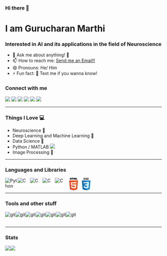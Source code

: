 ### Hi there 👋
# I am Gurucharan Marthi

### Interested in AI and its applications in the field of Neuroscience

- 💬 Ask me about anything! 🤗
- 📫 How to reach me: [Send me an Email!!](mailto:mk.gurucharan@gmail.com)
- 😄 Pronouns: He/ Him
- ⚡ Fun fact: 📲 Text me if you wanna know!


### Connect with me
[<img height="30" src="https://img.shields.io/badge/linkedin-%230077B5.svg?&style=for-the-badge&logo=linkedin&logoColor=white" />][LinkedIn]
[<img height="30" src="https://img.shields.io/badge/gmail-D14836?&style=for-the-badge&logo=gmail&logoColor=white" />][Gmail]
[<img height="30" src = "https://img.shields.io/badge/instagram-%23E4405F.svg?&style=for-the-badge&logo=instagram&logoColor=white" />][Instagram]
[<img height="30" src = "https://img.shields.io/badge/Facebook-1877F2?style=for-the-badge&logo=facebook&logoColor=white" />][Facebook]
[<img height="30" src = "https://img.shields.io/badge/GitHub-100000?style=for-the-badge&logo=github&logoColor=white" />][GitHub]
[<img height="30" src="https://img.shields.io/badge/twitter-%231DA1F2.svg?&style=for-the-badge&logo=twitter&logoColor=white" />][twitter]
<br />
<hr />

### Things I Love 💻
- Neuroscience 🧠
- Deep Learning and Machine Learning 🧐
- Data Science 🚀
- Python / MATLAB <img src="https://media.giphy.com/media/WUlplcMpOCEmTGBtBW/giphy.gif" width="30"> 
- Image Processing 😬
<hr />

### Languages and Libraries

<img align="left" alt="Python" width="40px" src="https://www.vectorlogo.zone/logos/python/python-icon.svg" />
<img align="left" alt="C" width="40px" src="https://img.icons8.com/fluency/50/000000/matlab.png/" />
<img align="left" alt="C" width="40px" src="https://img.icons8.com/color/48/000000/c-programming.png" />
<img align="left" alt="C" width="40px" src="https://img.icons8.com/color/48/000000/mysql--v1.png" />
<img align="left" alt="C" width="40px" src="https://img.icons8.com/ios-filled/50/000000/javascript-logo.png" />
<img align="left" alt="HTML5" width="40px" src="https://raw.githubusercontent.com/github/explore/80688e429a7d4ef2fca1e82350fe8e3517d3494d/topics/html/html.png" />
<img align="left" alt="CSS3" width="40px" src="https://raw.githubusercontent.com/github/explore/80688e429a7d4ef2fca1e82350fe8e3517d3494d/topics/css/css.png" />

<br />
<br />
<hr />

### Tools and other stuff

<img height="22" img align="left" alt="git" src="https://img.shields.io/badge/TensorFlow-FF6F00?style=for-the-badge&logo=TensorFlow&logoColor=white" />
<img height="22" img align="left" alt="git" src="https://img.shields.io/badge/Keras-D00000?style=for-the-badge&logo=Keras&logoColor=white" />
<img height="22" img align="left" alt="git" src="https://img.shields.io/badge/scikit_learn-F7931E?style=for-the-badge&logo=scikit-learn&logoColor=white" />
<img height="22" img align="left" alt="git" src="https://img.shields.io/badge/OpenCV-27338e?style=for-the-badge&logo=OpenCV&logoColor=white" />
<img height="22" img align="left" alt="git" src="https://img.shields.io/badge/PyTorch-EE4C2C?style=for-the-badge&logo=PyTorch&logoColor=white" />
<img height="22" img align="left" alt="git" src="https://img.shields.io/badge/Pandas-2C2D72?style=for-the-badge&logo=pandas&logoColor=white" />
<img height="22" img align="left" alt="git" src="https://img.shields.io/badge/Microsoft_Office-D83B01?style=for-the-badge&logo=microsoft-office&logoColor=white" />

<br />
<br />
<hr />

### Stats
<img height="137.3px" src="https://github-readme-stats.vercel.app/api?username=mk-gurucharan&hide_title=true&hide_border=true&show_icons=true&include_all_commits=true&count_private=true&line_height=21&text_color=000&icon_color=000&theme=graywhite" /><!-- wi*quL3fcV --><img height="137.3px" src="https://github-readme-stats.vercel.app/api/top-langs/?username=mk-gurucharan&hide=html&hide_title=true&hide_border=true&layout=compact&langs_count=7&text_color=000&icon_color=ffftheme=graywhite" />

[LinkedIn]: https://www.linkedin.com/in/mk-gurucharan/
[Gmail]: mailto:mk.gurucharan@gmail.com
[Instagram]: https://www.instagram.com/mk.gurucharan
[Facebook]: https://facebook.com/mk.gurucharan
[GitHub]: https://github.com/mk-gurucharan
[twitter]: https://twitter.com/mk_gurucharan
